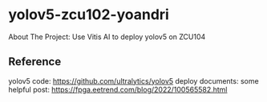 # yolov5-zcu102-yoandri
About The Project: Use Vitis AI to deploy yolov5 on ZCU104
## Reference
yolov5 code: https://github.com/ultralytics/yolov5
deploy documents: 
some helpful post: https://fpga.eetrend.com/blog/2022/100565582.html
